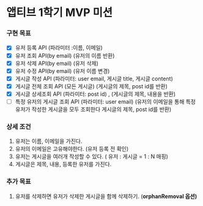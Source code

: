 # 앱티브 1학기 MVP 미션

### 구현 목표

- [x]  유저 등록 API  (파라미터 :이름, 이메일)
- [x]  유저 조회 API(by email) (유저의 이름 반환)
- [x]  유저 삭제 API(by email) (유저 삭제)
- [x]  유저 수정 API(by email) (유저 이름 변경)
- [x]  게시글 작성 API (파라미터: user email, 게시글 title, 게시글 content)
- [x]  게시글 전체 조회 API (모든 게시글) (게시글의 제목, post id를 반환)
- [x]  게시글 상세조회 API (파라미터: post id) , (게시글의 제목, 내용을 반환)
- [ ]  특정 유저의 게시글 조회 API (파라미터: user email) (유저의 이메일을 통해 특정 유저가 작성한 게시글을 모두 조회한다 게시글의 제목, post id를 반환)

### 상세 조건

1. 유저는 이름, 이메일을 가진다.
2. 유저의 이메일은 고유해야한다. (유저 등록 전 확인)
3. 유저는 게시글을 여러개 작성할 수 있다. ( 유저 : 게시글 = 1 : N 매핑)
4. 게시글은 제목, 내용, 등록한 유저를 가진다.

### 추가 목표

1. 유저를 삭제하면 유저가 삭제한 게시글을 함께 삭제하기. (**orphanRemoval 옵션)**
